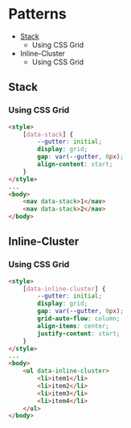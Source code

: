 # Patterns
- [Stack](#stack)
  - Using CSS Grid
- Inline-Cluster
  - Using CSS Grid 

## Stack
### Using CSS Grid
```html
<style>
    [data-stack] {
        --gutter: initial;
        display: grid;
        gap: var(--gutter, 0px);
        align-content: start;
    }
</style>
...
<body>
    <nav data-stack>1</nav>
    <nav data-stack>2</nav>
</body>
```

## Inline-Cluster

### Using CSS Grid
```html
<style>
    [data-inline-cluster] {
        --gutter: initial;
        display: grid;
        gap: var(--gutter, 0px);
        grid-auto-flow: column;
        align-items: center;
        justify-content: start;
    }
</style>
...
<body>
    <ul data-inline-cluster>
        <li>item1</li>
        <li>item2</li>
        <li>item3</li>
        <li>item4</li>
    </ul>
</body>
```
